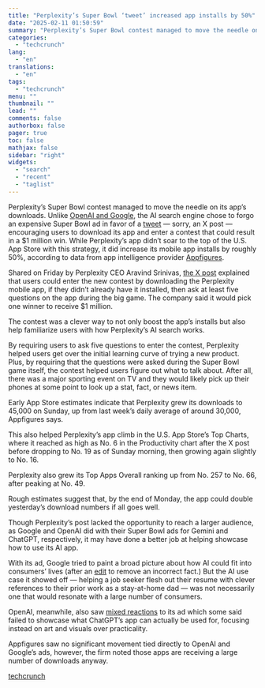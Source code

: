 ```yaml
---
title: "Perplexity’s Super Bowl ‘tweet’ increased app installs by 50%"
date: "2025-02-11 01:50:59"
summary: "Perplexity’s Super Bowl contest managed to move the needle on its app’s downloads. Unlike OpenAI and Google, the AI search engine chose to forgo an expensive Super Bowl ad in favor of a tweet — sorry, an X post — encouraging users to download its app and enter a contest..."
categories:
  - "techcrunch"
lang:
  - "en"
translations:
  - "en"
tags:
  - "techcrunch"
menu: ""
thumbnail: ""
lead: ""
comments: false
authorbox: false
pager: true
toc: false
mathjax: false
sidebar: "right"
widgets:
  - "search"
  - "recent"
  - "taglist"
---
```


Perplexity’s Super Bowl contest managed to move the needle on its app’s downloads. Unlike [OpenAI and Google](https://techcrunch.com/2025/02/10/ai-driven-ads-take-the-field-during-2025-super-bowl/), the AI search engine chose to forgo an expensive Super Bowl ad in favor of a [tweet](https://x.com/AravSrinivas/status/1887947484322050214) — sorry, an X post — encouraging users to download its app and enter a contest that could result in a $1 million win. While Perplexity’s app didn’t soar to the top of the U.S. App Store with this strategy, it did increase its mobile app installs by roughly 50%, according to data from app intelligence provider [Appfigures](http://appfigures.com).

Shared on Friday by Perplexity CEO Aravind Srinivas, [the X post](https://x.com/AravSrinivas/status/1887947484322050214) explained that users could enter the new contest by downloading the Perplexity mobile app, if they didn’t already have it installed, then ask at least five questions on the app during the big game. The company said it would pick one winner to receive $1 million.

The contest was a clever way to not only boost the app’s installs but also help familiarize users with how Perplexity’s AI search works.

By requiring users to ask five questions to enter the contest, Perplexity helped users get over the initial learning curve of trying a new product. Plus, by requiring that the questions were asked during the Super Bowl game itself, the contest helped users figure out what to talk about. After all, there was a major sporting event on TV and they would likely pick up their phones at some point to look up a stat, fact, or news item.

Early App Store estimates indicate that Perplexity grew its downloads to 45,000 on Sunday, up from last week’s daily average of around 30,000, Appfigures says.

This also helped Perplexity’s app climb in the U.S. App Store’s Top Charts, where it reached as high as No. 6 in the Productivity chart after the X post before dropping to No. 19 as of Sunday morning, then growing again slightly to No. 16.

Perplexity also grew its Top Apps Overall ranking up from No. 257 to No. 66, after peaking at No. 49.

Rough estimates suggest that, by the end of Monday, the app could double yesterday’s download numbers if all goes well.

Though Perplexity’s post lacked the opportunity to reach a larger audience, as Google and OpenAI did with their Super Bowl ads for Gemini and ChatGPT, respectively, it may have done a better job at helping showcase how to use its AI app.

With its ad, Google tried to paint a broad picture about how AI could fit into consumers’ lives (after an [edit](https://x.com/natejhake/status/1885137074673549460) to remove an incorrect fact.) But the AI use case it showed off — helping a job seeker flesh out their resume with clever references to their prior work as a stay-at-home dad — was not necessarily one that would resonate with a large number of consumers.

OpenAI, meanwhile, also saw [mixed reactions](https://x.com/KinggZoom/status/1888759555229691912) to its ad which some said failed to showcase what ChatGPT’s app can actually be used for, focusing instead on art and visuals over practicality.

Appfigures saw no significant movement tied directly to OpenAI and Google’s ads, however, the firm noted those apps are receiving a large number of downloads anyway.

[techcrunch](https://techcrunch.com/2025/02/10/perplexitys-super-bowl-tweet-increased-app-installs-by-50/)
